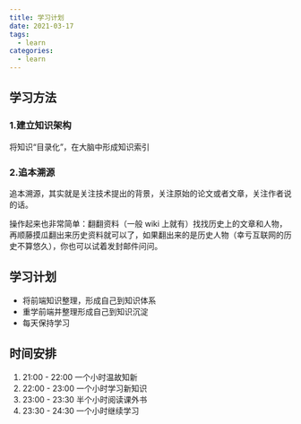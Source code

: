```yaml
---
title: 学习计划
date: 2021-03-17
tags:
  - learn
categories:
  - learn
---
```


## 学习方法

### 1.建立知识架构

将知识“目录化”，在大脑中形成知识索引

### 2.追本溯源

追本溯源，其实就是关注技术提出的背景，关注原始的论文或者文章，关注作者说的话。

操作起来也非常简单：翻翻资料（一般 wiki 上就有）找找历史上的文章和人物，再顺藤摸瓜翻出来历史资料就可以了，如果翻出来的是历史人物（幸亏互联网的历史不算悠久），你也可以试着发封邮件问问。

## 学习计划

- 将前端知识整理，形成自己到知识体系
- 重学前端并整理形成自己到知识沉淀
- 每天保持学习

## 时间安排

1. 21:00 - 22:00 一个小时温故知新
2. 22:00 - 23:00 一个小时学习新知识
3. 23:00 - 23:30 半个小时阅读课外书
4. 23:30 - 24:30 一个小时继续学习
